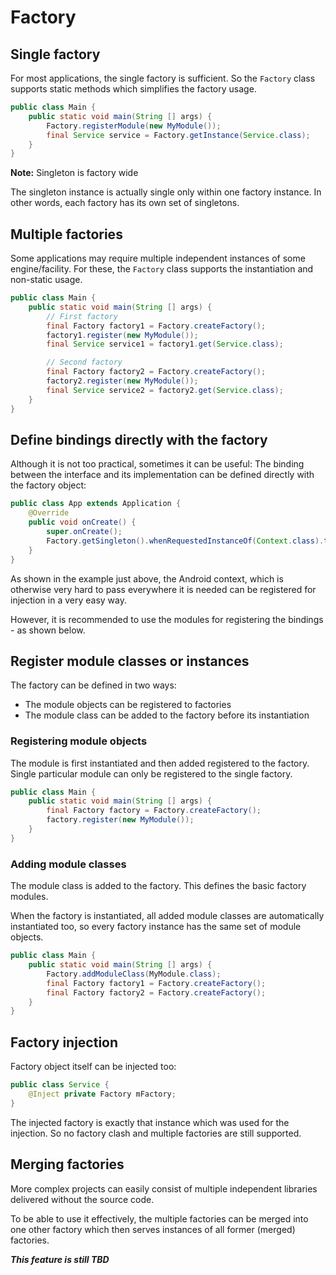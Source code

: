 # Factory

## Single factory

For most applications, the single factory is sufficient. So the `Factory` class
supports static methods which simplifies the factory usage.

```java
public class Main {
    public static void main(String [] args) {
        Factory.registerModule(new MyModule());
        final Service service = Factory.getInstance(Service.class);
    }
}
```

**Note:** Singleton is factory wide

The singleton instance is actually single only within one factory instance.
In other words, each factory has its own set of singletons.

## Multiple factories

Some applications may require multiple independent instances of some engine/facility.
For these, the `Factory` class supports the instantiation and non-static usage.

```java
public class Main {
    public static void main(String [] args) {
        // First factory
        final Factory factory1 = Factory.createFactory();
        factory1.register(new MyModule());
        final Service service1 = factory1.get(Service.class);

        // Second factory
        final Factory factory2 = Factory.createFactory();
        factory2.register(new MyModule());
        final Service service2 = factory2.get(Service.class);
    }
}
```

## Define bindings directly with the factory

Although it is not too practical, sometimes it can be useful: The binding between the
interface and its implementation can be defined directly with the factory object:

```java
public class App extends Application {
    @Override
    public void onCreate() {
        super.onCreate();
        Factory.getSingleton().whenRequestedInstanceOf(Context.class).thenReturn(getApplicationContext());
    }
}
```

As shown in the example just above, the Android context, which is otherwise very hard to pass
everywhere it is needed can be registered for injection in a very easy way.

However, it is recommended to use the modules for registering the bindings - as shown below.

## Register module classes or instances

The factory can be defined in two ways:
* The module objects can be registered to factories
* The module class can be added to the factory before its instantiation

### Registering module objects

The module is first instantiated and then added registered to the factory.
Single particular module can only be registered to the single factory.

```java
public class Main {
    public static void main(String [] args) {
        final Factory factory = Factory.createFactory();
        factory.register(new MyModule());
    }
}
```

### Adding module classes

The module class is added to the factory. This defines the basic factory modules.

When the factory is instantiated, all added module classes are automatically instantiated
too, so every factory instance has the same set of module objects.

```java
public class Main {
    public static void main(String [] args) {
        Factory.addModuleClass(MyModule.class);
        final Factory factory1 = Factory.createFactory();
        final Factory factory2 = Factory.createFactory();
    }
}
```

## Factory injection

Factory object itself can be injected too:

```java
public class Service {
    @Inject private Factory mFactory;
}
```

The injected factory is exactly that instance which was used for the injection.
So no factory clash and multiple factories are still supported.

## Merging factories

More complex projects can easily consist of multiple independent libraries delivered
without the source code.

To be able to use it effectively, the multiple factories can be merged into one other
factory which then serves instances of all former (merged) factories.

_**This feature is still TBD**_
